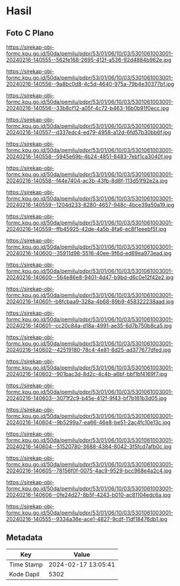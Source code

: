 # Hasil

## Foto C Plano

https://sirekap-obj-formc.kpu.go.id/50da/pemilu/pdpr/53/01/06/10/03/5301061003001-20240216-140555--562fe168-2695-412f-a536-92d4884b962e.jpg

https://sirekap-obj-formc.kpu.go.id/50da/pemilu/pdpr/53/01/06/10/03/5301061003001-20240216-140556--9a8bc0d8-4c5d-4640-975a-79b4e30377bf.jpg

https://sirekap-obj-formc.kpu.go.id/50da/pemilu/pdpr/53/01/06/10/03/5301061003001-20240216-140556--33b8cf12-a05f-4c72-b463-16b0b91f0ecc.jpg

https://sirekap-obj-formc.kpu.go.id/50da/pemilu/pdpr/53/01/06/10/03/5301061003001-20240216-140557--d337edc4-ed79-4958-a12d-6fd57b30bb6f.jpg

https://sirekap-obj-formc.kpu.go.id/50da/pemilu/pdpr/53/01/06/10/03/5301061003001-20240216-140558--5945e69b-4b24-4851-8483-7ebf1ca3040f.jpg

https://sirekap-obj-formc.kpu.go.id/50da/pemilu/pdpr/53/01/06/10/03/5301061003001-20240216-140558--f44e7404-ac3b-43fb-8d8f-113d51f92e2a.jpg

https://sirekap-obj-formc.kpu.go.id/50da/pemilu/pdpr/53/01/06/10/03/5301061003001-20240216-140559--1204d233-8280-4657-948c-4bce39a50a19.jpg

https://sirekap-obj-formc.kpu.go.id/50da/pemilu/pdpr/53/01/06/10/03/5301061003001-20240216-140559--ffb45925-42de-4a5b-8fa6-ec8f1eeebf5f.jpg

https://sirekap-obj-formc.kpu.go.id/50da/pemilu/pdpr/53/01/06/10/03/5301061003001-20240216-140600--35911d98-5516-40ee-9f6d-ed89ea973ead.jpg

https://sirekap-obj-formc.kpu.go.id/50da/pemilu/pdpr/53/01/06/10/03/5301061003001-20240216-140600--564e86e8-9401-4d47-b9bd-d6c0e12f42e2.jpg

https://sirekap-obj-formc.kpu.go.id/50da/pemilu/pdpr/53/01/06/10/03/5301061003001-20240216-140601--b8fcbaa9-328a-4b68-89b9-458322238aad.jpg

https://sirekap-obj-formc.kpu.go.id/50da/pemilu/pdpr/53/01/06/10/03/5301061003001-20240216-140601--cc20c84a-d18a-4991-ae35-6d7b750b8ca5.jpg

https://sirekap-obj-formc.kpu.go.id/50da/pemilu/pdpr/53/01/06/10/03/5301061003001-20240216-140602--42519180-78c4-4e81-8d25-ad377677dfed.jpg

https://sirekap-obj-formc.kpu.go.id/50da/pemilu/pdpr/53/01/06/10/03/5301061003001-20240216-140602--901bac3d-8d2c-4c4b-a6bf-bbf1bf4169f7.jpg

https://sirekap-obj-formc.kpu.go.id/50da/pemilu/pdpr/53/01/06/10/03/5301061003001-20240216-140603--3071f2c9-b45e-412f-9f43-bf7b161b3d05.jpg

https://sirekap-obj-formc.kpu.go.id/50da/pemilu/pdpr/53/01/06/10/03/5301061003001-20240216-140604--9b5299a7-ea66-46e8-be51-2ac4fc10e13c.jpg

https://sirekap-obj-formc.kpu.go.id/50da/pemilu/pdpr/53/01/06/10/03/5301061003001-20240216-140604--51520780-3688-4384-8042-3f5fcd7afb0c.jpg

https://sirekap-obj-formc.kpu.go.id/50da/pemilu/pdpr/53/01/06/10/03/5301061003001-20240216-140605--78156f0f-0075-4ac9-9529-bcc968e4a2c4.jpg

https://sirekap-obj-formc.kpu.go.id/50da/pemilu/pdpr/53/01/06/10/03/5301061003001-20240216-140606--0fe24d27-8b5f-4243-b010-ac81104edc6a.jpg

https://sirekap-obj-formc.kpu.go.id/50da/pemilu/pdpr/53/01/06/10/03/5301061003001-20240216-140555--9334a36e-ace1-4827-9cdf-11df18476db1.jpg


## Metadata

| Key        | Value               |
| ---------- | ------------------- |
| Time Stamp | 2024-02-17 13:05:41 |
| Kode Dapil | 5302                |



